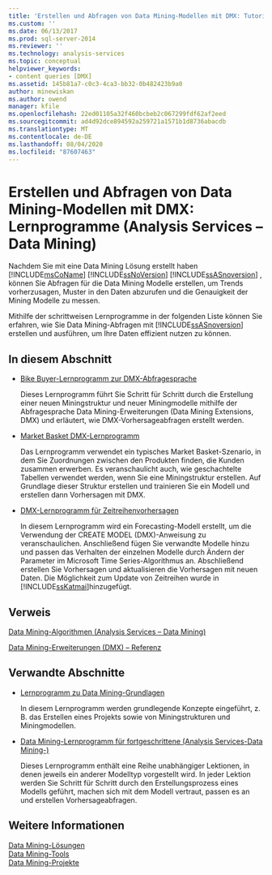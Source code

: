 ```yaml
---
title: 'Erstellen und Abfragen von Data Mining-Modellen mit DMX: Tutorials (Analysis Services-Data Mining) | Microsoft-Dokumentation'
ms.custom: ''
ms.date: 06/13/2017
ms.prod: sql-server-2014
ms.reviewer: ''
ms.technology: analysis-services
ms.topic: conceptual
helpviewer_keywords:
- content queries [DMX]
ms.assetid: 145b81a7-c0c3-4ca3-bb32-0b482423b9a0
author: minewiskan
ms.author: owend
manager: kfile
ms.openlocfilehash: 22ed01105a32f460bcbeb2c067299fdf62af2eed
ms.sourcegitcommit: ad4d92dce894592a259721a1571b1d8736abacdb
ms.translationtype: MT
ms.contentlocale: de-DE
ms.lasthandoff: 08/04/2020
ms.locfileid: "87607463"
---
```

# <a name="creating-and-querying-data-mining-models-with-dmx-tutorials-analysis-services---data-mining"></a>Erstellen und Abfragen von Data Mining-Modellen mit DMX: Lernprogramme (Analysis Services – Data Mining)
  Nachdem Sie mit eine Data Mining Lösung erstellt haben [!INCLUDE[msCoName](../includes/msconame-md.md)] [!INCLUDE[ssNoVersion](../includes/ssnoversion-md.md)] [!INCLUDE[ssASnoversion](../includes/ssasnoversion-md.md)] , können Sie Abfragen für die Data Mining Modelle erstellen, um Trends vorherzusagen, Muster in den Daten abzurufen und die Genauigkeit der Mining Modelle zu messen.  
  
 Mithilfe der schrittweisen Lernprogramme in der folgenden Liste können Sie erfahren, wie Sie Data Mining-Abfragen mit [!INCLUDE[ssASnoversion](../includes/ssasnoversion-md.md)] erstellen und ausführen, um Ihre Daten effizient nutzen zu können.  
  
## <a name="in-this-section"></a>In diesem Abschnitt  
  
-   [Bike Buyer-Lernprogramm zur DMX-Abfragesprache](../../2014/tutorials/bike-buyer-dmx-tutorial.md)  
  
     Dieses Lernprogramm führt Sie Schritt für Schritt durch die Erstellung einer neuen Miningstruktur und neuer Miningmodelle mithilfe der Abfragesprache Data Mining-Erweiterungen (Data Mining Extensions, DMX) und erläutert, wie DMX-Vorhersageabfragen erstellt werden.  
  
-   [Market Basket DMX-Lernprogramm](../../2014/tutorials/market-basket-dmx-tutorial.md)  
  
     Das Lernprogramm verwendet ein typisches Market Basket-Szenario, in dem Sie Zuordnungen zwischen den Produkten finden, die Kunden zusammen erwerben. Es veranschaulicht auch, wie geschachtelte Tabellen verwendet werden, wenn Sie eine Miningstruktur erstellen. Auf Grundlage dieser Struktur erstellen und trainieren Sie ein Modell und erstellen dann Vorhersagen mit DMX.  
  
-   [DMX-Lernprogramm für Zeitreihenvorhersagen](../../2014/tutorials/time-series-prediction-dmx-tutorial.md)  
  
     In diesem Lernprogramm wird ein Forecasting-Modell erstellt, um die Verwendung der CREATE MODEL (DMX)-Anweisung zu veranschaulichen. Anschließend fügen Sie verwandte Modelle hinzu und passen das Verhalten der einzelnen Modelle durch Ändern der Parameter im Microsoft Time Series-Algorithmus an. Abschließend erstellen Sie Vorhersagen und aktualisieren die Vorhersagen mit neuen Daten. Die Möglichkeit zum Update von Zeitreihen wurde in [!INCLUDE[ssKatmai](../includes/sskatmai-md.md)]hinzugefügt.  
  
## <a name="reference"></a>Verweis  
 [Data Mining-Algorithmen &#40;Analysis Services – Data Mining&#41;](../../2014/analysis-services/data-mining/data-mining-algorithms-analysis-services-data-mining.md)  
  
 [Data Mining-Erweiterungen &#40;DMX&#41; – Referenz](/sql/dmx/data-mining-extensions-dmx-reference)  
  
## <a name="related-sections"></a>Verwandte Abschnitte  
  
-   [Lernprogramm zu Data Mining-Grundlagen](../../2014/tutorials/basic-data-mining-tutorial.md)  
  
     In diesem Lernprogramm werden grundlegende Konzepte eingeführt, z. B. das Erstellen eines Projekts sowie von Miningstrukturen und Miningmodellen.  
  
-   [Data Mining-Lernprogramm für fortgeschrittene &#40;Analysis Services-Data Mining-&#41;](../../2014/tutorials/intermediate-data-mining-tutorial-analysis-services-data-mining.md)  
  
     Dieses Lernprogramm enthält eine Reihe unabhängiger Lektionen, in denen jeweils ein anderer Modelltyp vorgestellt wird. In jeder Lektion werden Sie Schritt für Schritt durch den Erstellungsprozess eines Modells geführt, machen sich mit dem Modell vertraut, passen es an und erstellen Vorhersageabfragen.  
  
## <a name="see-also"></a>Weitere Informationen  
 [Data Mining-Lösungen](../../2014/analysis-services/data-mining/data-mining-solutions.md)   
 [Data Mining-Tools](../../2014/analysis-services/data-mining/data-mining-tools.md)   
 [Data Mining-Projekte](../../2014/analysis-services/data-mining/data-mining-projects.md)  
  
  
